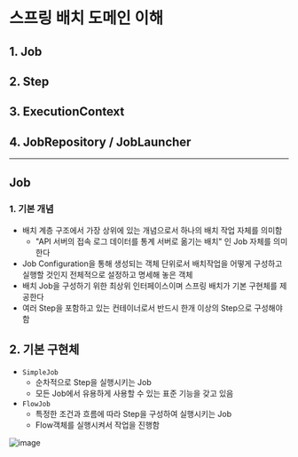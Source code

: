 # 스프링 배치 도메인 이해

## 1. Job

## 2. Step

## 3. ExecutionContext

## 4. JobRepository / JobLauncher

---

## Job

### 1. 기본 개념

- 배치 계층 구조에서 가장 상위에 있는 개념으로서 하나의 배치 작업 자체를 의미함
    - "API 서버의 접속 로그 데이터를 통계 서버로 옮기는 배치" 인 Job 자체를 의미한다
- Job Configuration을 통해 생성되는 객체 단위로서 배치작업을 어떻게 구성하고 실행할 것인지 전체적으로 설정하고 명세해 놓은 객체
- 배치 Job을 구성하기 위한 최상위 인터페이스이며 스프링 배치가 기본 구현체를 제공한다
- 여러 Step을 포함하고 있는 컨테이너로서 반드시 한개 이상의 Step으로 구성해야함

## 2. 기본 구현체

- `SimpleJob`
    - 순차적으로 Step을 실행시키는 Job
    - 모든 Job에서 유용하게 사용할 수 있는 표준 기능을 갖고 있음
- `FlowJob`
    - 특정한 조건과 흐름에 따라 Step을 구성하여 실행시키는 Job
    - Flow객체를 실행시켜서 작업을 진행함

![image](https://user-images.githubusercontent.com/40031858/141676514-67a29f3f-4514-4adf-b1b6-5b6ed7e546a1.png)

